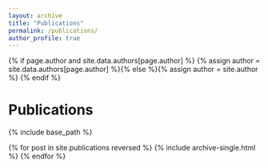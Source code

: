 ```yaml
---
layout: archive
title: "Publications"
permalink: /publications/
author_profile: true
---
```

{% if page.author and site.data.authors[page.author] %}
  {% assign author = site.data.authors[page.author] %}{% else %}{% assign author = site.author %}
{% endif %}

<h1 class="page__title"><a href="{{ author.googlescholar }}" title="Google Scholar" target="_blank"><i class="ai ai-google-scholar ai-lg"></i></a> Publications</h1>

{% include base_path %}

<table style="border: 0">
{% for post in site.publications reversed %}
  {% include archive-single.html %}
{% endfor %}
</table>
